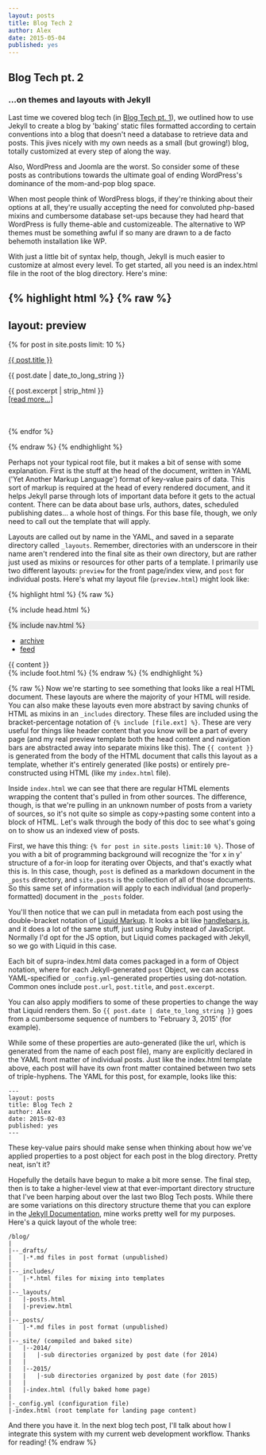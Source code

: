 ```yaml
---
layout: posts
title: Blog Tech 2
author: Alex
date: 2015-05-04
published: yes
---
```


## Blog Tech pt. 2
### ...on themes and layouts with Jekyll


Last time we covered blog tech (in [Blog Tech pt. 1](http://alexpear.com/blog/2014/12/03/blog-tech-1/)), we outlined how to use Jekyll to create a blog by 'baking' static files formatted according to certain conventions into a blog that doesn't need a database to retrieve data and posts. This jives nicely with my own needs as a small (but growing!) blog, totally customized at every step of along the way.

Also, WordPress and Joomla are the worst. So consider some of these posts as contributions towards the ultimate goal of ending WordPress's dominance of the mom-and-pop blog space.

When most people think of WordPress blogs, if they're thinking about their options at all, they're usually accepting the need for convoluted php-based mixins and cumbersome database set-ups because they had heard that WordPress is fully theme-able and customizeable. The alternative to WP themes must be something awful if so many are drawn to a de facto behemoth installation like WP.

With just a little bit of syntax help, though, Jekyll is much easier to customize at almost every level. To get started, all you need is an index.html file in the root of the blog directory. Here's mine:

{% highlight html %}
{% raw %}
---
layout: preview
---

{% for post in site.posts limit: 10 %}
  <br>
    <a href="/blog{{ post.url }}"><p>{{ post.title }}</p></a>
    <p>{{ post.date | date_to_long_string }}</p>
    <p>
      {{ post.excerpt | strip_html }}
      <br>
      <a href="/blog{{ post.url }}"> [read more...]</a>
    </p>
    <br>
    <br>
{% endfor %}

{% endraw %}
{% endhighlight %}

Perhaps not your typical root file, but it makes a bit of sense with some explanation. First is the stuff at the head of the document, written in YAML ('Yet Another Markup Language') format of key-value pairs of data. This sort of markup is required at the head of every rendered document, and it helps Jekyll parse through lots of important data before it gets to the actual content. There can be data about base urls, authors, dates, scheduled publishing dates... a whole host of things. For this base file, though, we only need to call out the template that will apply.

Layouts are called out by name in the YAML, and saved in a separate directory called `_layouts`. Remember, directories with an underscore in their name aren't rendered into the final site as their own directory, but are rather just used as mixins or resources for other parts of a template. I primarily use two different layouts: `preview` for the front page/index view, and `post` for individual posts. Here's what my layout file (`preview.html`) might look like:

{% highlight html %}
{% raw %}
<!DOCTYPE html>
<html lang="en-us">

{% include head.html %}

<body>
    <div style="background-color: #EEEEEE;">
    {% include nav.html %}
    </div>
    <div id="content-wrapper">
        <div id="content">
            <ul id="resume-links">
                <li><a href="http://alexpear.com/blog/archive">archive</a></li>
                <li><a href="http://alexpear.com/blog/feed.xml">feed</a></li>
            </ul>
            {{ content }}
        </div>
    </div>
    {% include foot.html %}
</body>
{% endraw %}
{% endhighlight %}

{% raw %}
Now we're starting to see something that looks like a real HTML document. These layouts are where the majority of your HTML will reside. You can also make these layouts even more abstract by saving chunks of HTML as mixins in an `_includes` directory. These files are included using the bracket-percentage notation of
 `{% include [file.ext] %}`. These are very useful for things like header content that you know will be a part of every page (and my real preview template both the head content and navigation bars are abstracted away into separate mixins like this). The `{{ content }}` is generated from the body of the HTML document that calls this layout as a template, whether it's entirely generated (like posts) or entirely pre-constructed using HTML (like my `index.html` file).

Inside `index.html` we can see that there are regular HTML elements wrapping the content that's pulled in from other sources. The difference, though, is that we're pulling in an unknown number of posts from a variety of sources, so it's not quite so simple as copy->pasting some content into a block of HTML. Let's walk through the body of this doc to see what's going on to show us an indexed view of posts.

First, we have this thing: `{% for post in site.posts limit:10 %}`. Those of you with a bit of programming background will recognize the 'for x in y' structure of a for-in loop for iterating over Objects, and that's exactly what this is. In this case, though, `post` is defined as a markdown document in the `_posts` directory, and `site.posts` is the collection of all of those documents. So this same set of information will apply to each individual (and properly-formatted) document in the `_posts` folder.

You'll then notice that we can pull in metadata from each post using the double-bracket notation of [Liquid Markup](http://liquidmarkup.org/). It looks a bit like [handlebars.js](http://handlebarsjs.com/), and it does a lot of the same stuff, just using Ruby instead of JavaScript. Normally I'd opt for the JS option, but Liquid comes packaged with Jekyll, so we go with Liquid in this case.

Each bit of supra-index.html data comes packaged in a form of Object notation, where for each Jekyll-generated `post` Object, we can access YAML-specified or `_config.yml`-generated properties using dot-notation. Common ones include `post.url`, `post.title`, and `post.excerpt`.

You can also apply modifiers to some of these properties to change the way that Liquid renders them. So `{{ post.date | date_to_long_string }}` goes from a cumbersome sequence of numbers to 'February 3, 2015' (for example).

While some of these properties are auto-generated (like the url, which is generated from the name of each post file), many are explicitly declared in the YAML front matter of individual posts. Just like the index.html template above, each post will have its own front matter contained between two sets of triple-hyphens. The YAML for this post, for example, looks like this:

```
---
layout: posts
title: Blog Tech 2
author: Alex
date: 2015-02-03
published: yes
---
```

These key-value pairs should make sense when thinking about how we've applied properties to a post object for each post in the blog directory. Pretty neat, isn't it?

Hopefully the details have begun to make a bit more sense. The final step, then is to take a higher-level view at that ever-important directory structure that I've been harping about over the last two Blog Tech posts. While there are some variations on this directory structure theme that you can explore in the [Jekyll Documentation](http://jekyllrb.com/docs/home/), mine works pretty well for my purposes. Here's a quick layout of the whole tree:

```
/blog/
|
|--_drafts/
|   |-*.md files in post format (unpublished)
|
|--_includes/
|   |-*.html files for mixing into templates
|
|--_layouts/
|   |-posts.html
|   |-preview.html
|
|--_posts/
|   |-*.md files in post format (unpublished)
|
|--_site/ (compiled and baked site)
|   |--2014/
|   |   |-sub directories organized by post date (for 2014)
|   |
|   |--2015/
|   |   |-sub directories organized by post date (for 2015)
|   |
|   |-index.html (fully baked home page)
|
|-_config.yml (configuration file)
|-index.html (root template for landing page content)
```

And there you have it. In the next blog tech post, I'll talk about how I integrate this system with my current web development workflow. Thanks for reading!
{% endraw %}
